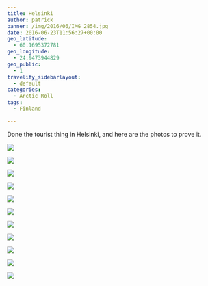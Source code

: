 ```yaml
---
title: Helsinki
author: patrick
banner: /img/2016/06/IMG_2854.jpg
date: 2016-06-23T11:56:27+00:00
geo_latitude:
  - 60.1695372781
geo_longitude:
  - 24.9473944829
geo_public:
  - 1
travelify_sidebarlayout:
  - default
categories:
  - Arctic Roll
tags:
  - Finland

---
```

Done the tourist thing in Helsinki, and here are the photos to prove it.

![](/img/2016/06/img_2887.jpg)

![](/img/2016/06/IMG_2838.jpg)

![](/img/2016/06/img_2888.jpg)

![](/img/2016/06/img_2886.jpg)

![](/img/2016/06/IMG_2835.jpg)

![](/img/2016/06/img_2881.jpg)

![](/img/2016/06/img_2889.jpg)

![](/img/2016/06/img_2882.jpg)

![](/img/2016/06/img_2885.jpg)

![](/img/2016/06/img_2884.jpg)

![](/img/2016/06/img_2883.jpg)
  